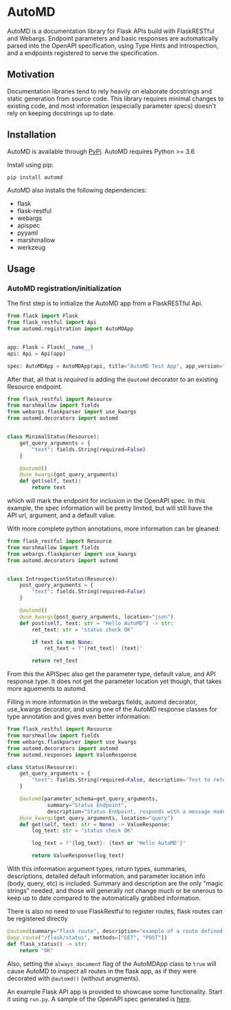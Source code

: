 # AutoMD
AutoMD is a documentation library for Flask APIs build with FlaskRESTful and Webargs.
Endpoint parameters and basic responses are automatically parsed into the OpenAPI specification,
using Type Hints and introspection, and a endpoints registered to serve the specification.

## Motivation
Documentation libraries tend to rely heavily on elaborate docstrings and static generation from source code.
This library requires minimal changes to existing code, and most information (especially parameter specs)
doesn't rely on keeping docstrings up to date.

## Installation
AutoMD is available through [PyPi](https://pypi.org/project/AutoMD/).  AutoMD requires Python >= 3.6

Install using pip:
```
pip install automd
```

AutoMD also installs the following dependencies:
- flask
- flask-restful
- webargs
- apispec
- pyyaml
- marshmallow
- werkzeug

## Usage
### AutoMD registration/initialization
The first step is to initialize the AutoMD app from a FlaskRESTful Api.

```python
from flask import Flask
from flask_restful import Api
from automd.registration import AutoMDApp


app: Flask = Flask(__name__)
api: Api = Api(app)

spec: AutoMDApp = AutoMDApp(api, title="AutoMD Test App", app_version="1.0.0", openapi_version="3.0.0")
``` 

After that, all that is *required* is adding the `@automd` decorator to an existing Resource endpoint.

```python
from flask_restful import Resource
from marshmallow import fields
from webargs.flaskparser import use_kwargs
from automd.decorators import automd


class MinimalStatus(Resource):
    get_query_arguments = {
        "text": fields.String(required=False)
    }

    @automd()
    @use_kwargs(get_query_arguments)
    def get(self, text):
        return text
```
which will mark the endpoint for inclusion in the OpenAPI spec.  In this example, the spec information
will be pretty limited, but will still have the API url, argument, and a default value.

With more complete python annotations, more information can be gleaned:
```python
from flask_restful import Resource
from marshmallow import fields
from webargs.flaskparser import use_kwargs
from automd.decorators import automd


class IntrospectionStatus(Resource):
    post_query_arguments = {
        "text": fields.String(required=False)
    }

    @automd()
    @use_kwargs(post_query_arguments, location="json")
    def post(self, text: str = "Hello AutoMD") -> str:
        ret_text: str = "status check OK"

        if text is not None:
            ret_text = f"{ret_text}: {text}"

        return ret_text
```
From this the APISpec also get the parameter type, default value, and API response type.  It does not get the parameter
location yet though, that takes more aguements to automd.

Filling in more information in the webargs fields, automd decorator, use_kwargs decorator, and using one of the
AutoMD response classes for type annotation and  gives even better information:
```python
from flask_restful import Resource
from marshmallow import fields
from webargs.flaskparser import use_kwargs
from automd.decorators import automd
from automd.responses import ValueResponse

class Status(Resource):
    get_query_arguments = {
        "text": fields.String(required=False, description='Text to return', doc_default="Hello AutoMD")
    }

    @automd(parameter_schema=get_query_arguments,
             summary="Status Endpoint",
             description="Status Endpoint, responds with a message made from the input string")
    @use_kwargs(get_query_arguments, location="query")
    def get(self, text: str = None) -> ValueResponse:
        log_text: str = "status check OK"

        log_text = f"{log_text}: {text or 'Hello AutoMD'}"

        return ValueResponse(log_text)
```

With this information argument types, return types, summaries, descriptions, detailed default
information, and parameter location info (body, query, etc) is included.  Summary and description
are the only "magic strings" needed, and those will generally not change much or be onerous to
keep up to date compared to the automatically grabbed information.

There is also no need to use FlaskRestful to register routes, flask routes can be registered directly

```python
@automd(summary="flask route", description="example of a route defined using Flasks '@app.route' decorator")
@app.route("/flask/status", methods=["GET", "POST"])
def flask_status() -> str:
    return "OK"
```

Also, setting the `always_document` flag of the AutoMDApp class to `true` will cause AutoMD to inspect all
routes in the flask app, as if they were decorated with `@automd()` (without arugments).

An example Flask API app is provided to showcase some functionality.  Start it using `run.py`.
A sample of the OpenAPI spec generated is [here](https://cliftbar.github.io/automd/documentation/sample_spec.html).
